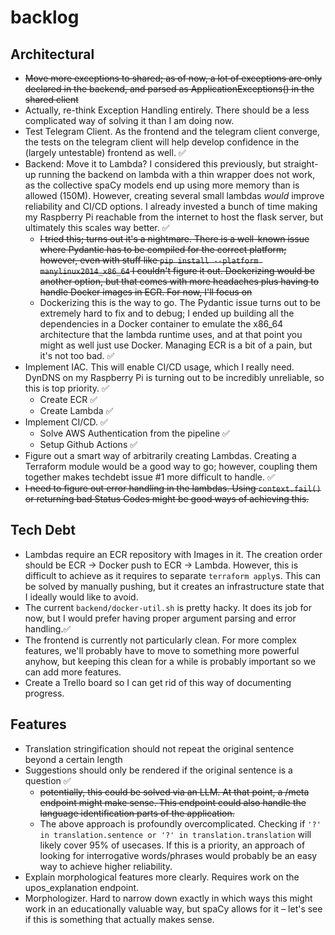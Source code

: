 # backlog

## Architectural

- ~~Move more exceptions to shared; as of now, a lot of exceptions are only declared in the backend,
  and parsed as ApplicationExceptions() in the shared client~~
- Actually, re-think Exception Handling entirely. There should be a less complicated way of solving it than I am doing
  now.
- Test Telegram Client. As the frontend and the telegram client converge, the tests on the telegram client
  will help develop confidence in the (largely untestable) frontend as well. ✅
- Backend: Move it to Lambda? I considered this previously, but straight-up running the backend on lambda with a thin
  wrapper does not work, as the collective spaCy models end up using more memory than is allowed (150M). However,
  creating several small lambdas _would_ improve reliability and CI/CD options. I already invested a bunch of time
  making my Raspberry Pi reachable from the internet to host the flask server, but ultimately this scales way better. ✅
    - ~~I tried this; turns out it's a nightmare. There is a well-known issue where Pydantic has to be compiled for the
      correct platform;
      however, even with stuff like `pip install --platform manylinux2014_x86_64` I couldn't figure it out.
      Dockerizing would be another option, but that comes with more headaches plus having to handle Docker images in
      ECR. For now, I'll focus on~~
    - Dockerizing this is the way to go. The Pydantic issue turns out to be extremely hard to fix and to debug;
      I ended up building all the dependencies in a Docker container to emulate the x86_64 architecture that the
      lambda runtime uses, and at that point you might as well just use Docker. Managing ECR is a bit of a pain, but
      it's not too bad. ✅
- Implement IAC. This will enable CI/CD usage, which I really need. DynDNS on my Raspberry Pi is turning out to be
  incredibly unreliable, so this is top priority. ✅
    - Create ECR ✅
    - Create Lambda ✅
- Implement CI/CD. ✅
    - Solve AWS Authentication from the pipeline ✅
    - Setup Github Actions ✅
- Figure out a smart way of arbitrarily creating Lambdas. Creating a Terraform module would be a good way to go;
however, coupling them together makes techdebt issue #1 more difficult to handle. ✅ 
- ~~I need to figure out error handling in the lambdas. Using `context.fail()` or returníng bad Status Codes might
be good ways of achieving this.~~

## Tech Debt

- Lambdas require an ECR repository with Images in it. The creation order should be ECR -> Docker push to ECR -> Lambda.
  However, this is difficult to achieve as it requires to separate `terraform apply`s. This can be solved by manually
  pushing, but it creates an infrastructure state that I ideally would like to avoid.
- The current `backend/docker-util.sh` is pretty hacky. It does its job for now, but I would prefer having proper
  argument parsing and error handling.✅
- The frontend is currently not particularly clean. For more complex features, we'll probably have to move to
  something more powerful anyhow, but keeping this clean for a while is probably important so we can add more features.
- Create a Trello board so I can get rid of this way of documenting progress.

## Features

- Translation stringification should not repeat the original sentence beyond a certain length
- Suggestions should only be rendered if the original sentence is a question ✅
    - ~~potentially, this could be solved via an LLM. At that point, a /meta endpoint might make sense. This endpoint
      could
      also handle the language identification parts of the application.~~
    - The above approach is profoundly overcomplicated. Checking
      if `'?' in translation.sentence or '?' in translation.translation` will likely cover 95% of usecases. If this is a
      priority, an approach of looking for interrogative words/phrases would probably be an easy way to achieve higher
      reliability.
- Explain morphological features more clearly. Requires work on the upos_explanation endpoint.
- Morphologizer. Hard to narrow down exactly in which ways this might work in an educationally valuable way, but spaCy
  allows for it – let's see if this is something that actually makes sense.

